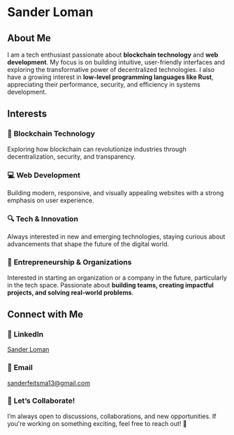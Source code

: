 # **Sander Loman**  

## **About Me**  
I am a tech enthusiast passionate about **blockchain technology** and **web development**. My focus is on building intuitive, user-friendly interfaces and exploring the transformative power of decentralized technologies. I also have a growing interest in **low-level programming languages like Rust**, appreciating their performance, security, and efficiency in systems development.  

## **Interests**  

### 🚀 **Blockchain Technology**  
Exploring how blockchain can revolutionize industries through decentralization, security, and transparency.  

### 💻 **Web Development**  
Building modern, responsive, and visually appealing websites with a strong emphasis on user experience.  

### 🔍 **Tech & Innovation**  
Always interested in new and emerging technologies, staying curious about advancements that shape the future of the digital world.   

### 🏢 **Entrepreneurship & Organizations**  
Interested in starting an organization or a company in the future, particularly in the tech space. Passionate about **building teams, creating impactful projects, and solving real-world problems**.  

## **Connect with Me**  

### 🔗 **LinkedIn**  
[Sander Loman](https://www.linkedin.com/in/SanderLoman)  

### 📧 **Email**  
[sanderfeitsma13@gmail.com](mailto:sanderfeitsma13@gmail.com)  

### 💬 **Let’s Collaborate!**  
I’m always open to discussions, collaborations, and new opportunities. If you're working on something exciting, feel free to reach out! 🚀  
